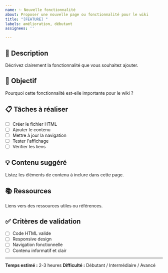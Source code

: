 ```yaml
---
name: ✨ Nouvelle fonctionnalité
about: Proposer une nouvelle page ou fonctionnalité pour le wiki
title: "[FEATURE] "
labels: amélioration, débutant
assignees: ''

---
```


## 📝 Description
Décrivez clairement la fonctionnalité que vous souhaitez ajouter.

## 🎯 Objectif
Pourquoi cette fonctionnalité est-elle importante pour le wiki ?

## 📋 Tâches à réaliser
- [ ] Créer le fichier HTML
- [ ] Ajouter le contenu
- [ ] Mettre à jour la navigation
- [ ] Tester l'affichage
- [ ] Vérifier les liens

## 💡 Contenu suggéré
Listez les éléments de contenu à inclure dans cette page.

## 📚 Ressources
Liens vers des ressources utiles ou références.

## ✅ Critères de validation
- [ ] Code HTML valide
- [ ] Responsive design
- [ ] Navigation fonctionnelle
- [ ] Contenu informatif et clair

---
**Temps estimé :** 2-3 heures
**Difficulté :** Débutant / Intermédiaire / Avancé
